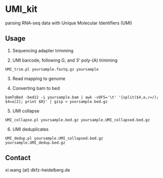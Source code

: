# UMI_kit

parsing RNA-seq data with Unique Molecular Identifiers (UMI)


## Usage
1. Sequencing adapter trimming

2. UMI barcode, following G, and 3' poly-(A) trimming

```UMI_trim.pl yoursample.fastq.gz yoursample```

3. Read mapping to genome

4. Converting bam to bed

```bamToBed -bed12 -i yoursample.bam | awk -vOFS='\t' '{split($4,a,/=/); $4=a[2]; print $0}' | gzip > yoursample.bed.gz```

5. UMI collapse

```UMI_collapse.pl yoursample.bed.gz yoursample.UMI_collapsed.bed.gz```

6. UMI deduplicates

```UMI_dedup.pl yoursample.UMI_collapsed.bed.gz yoursample.UMI_dedup.bed.gz```

## Contact

xi.wang (at) dkfz-heidelberg.de


